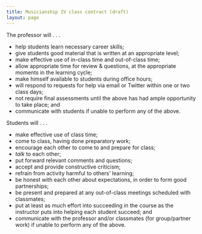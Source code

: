 ```yaml
---
title: Musicianship IV class contract (draft)
layout: page
---
```


The professor will . . .

- help students learn necessary career skills;  
- give students good material that is written at an appropriate level;  
- make effective use of in-class time and out-of-class time;  
- allow appropriate time for review & questions, at the appropriate moments in the learning cycle;  
- make himself available to students during office hours;  
- will respond to requests for help via email or Twitter within one or two class days;  
- not require final assessments until the above has had ample opportunity to take place; and  
- communicate with students if unable to perform any of the above.

Students will . . .

- make effective use of class time;  
- come to class, having done preparatory work;  
- encourage each other to come to and prepare for class;  
- *talk* to each other;  
- put forward relevant comments and questions;  
- accept and provide constructive criticism;  
- refrain from activity harmful to others’ learning;  
- be honest with each other about expectations, in order to form good partnerships;  
- be present and prepared at any out-of-class meetings scheduled with classmates;  
- put at least as much effort into succeeding in the course as the instructor puts into helping each student succeed; and  
- communicate with the professor and/or classmates (for group/partner work) if unable to perform any of the above.